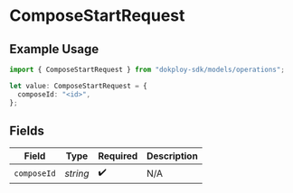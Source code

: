 # ComposeStartRequest

## Example Usage

```typescript
import { ComposeStartRequest } from "dokploy-sdk/models/operations";

let value: ComposeStartRequest = {
  composeId: "<id>",
};
```

## Fields

| Field              | Type               | Required           | Description        |
| ------------------ | ------------------ | ------------------ | ------------------ |
| `composeId`        | *string*           | :heavy_check_mark: | N/A                |
